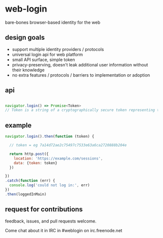 web-login
=========

bare-bones browser-based identity for the web

## design goals

- support multiple identity providers / protocols
- universal login api for web platform
- small API surface, simple token
- privacy-preserving, doesn't leak additional user information without their knowledge
- no extra features / protocols / barriers to implementation or adoption

## api

```js

navigator.login() => Promise<Token>
// Token is a string of a cryptographically secure token representing the user's identity
```

## example
```js
navigator.login().then(function (token) {

  // token = eg 7a14d72ae2c75497c7533e63a6ca2720888b204e

  return http.post({
    location: 'https://example.com/sessions',
    data: {token: token}
  })

})
.catch(function (err) {
  console.log('could not log in:', err)
})
.then(loggedInMain)
```

## request for contributions

feedback, issues, and pull requests welcome.

Come chat about it in IRC in #weblogin on irc.freenode.net
